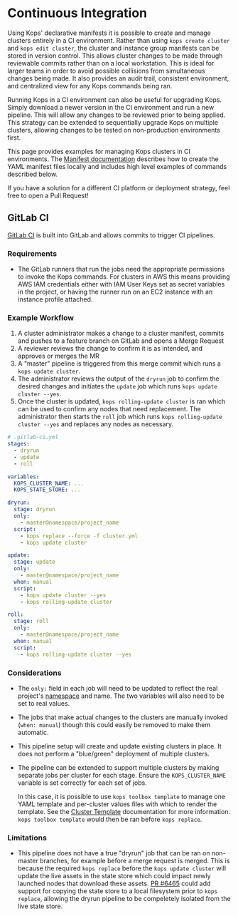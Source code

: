 # Continuous Integration

Using Kops' declarative manifests it is possible to create and manage clusters entirely in a CI environment.
Rather than using `kops create cluster` and `kops edit cluster`, the cluster and instance group manifests can be stored in version control.
This allows cluster changes to be made through reviewable commits rather than on a local workstation.
This is ideal for larger teams in order to avoid possible collisions from simultaneous changes being made.
It also provides an audit trail, consistent environment, and centralized view for any Kops commands being ran.

Running Kops in a CI environment can also be useful for upgrading Kops.
Simply download a newer version in the CI environment and run a new pipeline.
This will allow any changes to be reviewed prior to being applied.
This strategy can be extended to sequentially upgrade Kops on multiple clusters, allowing changes to be tested on non-production environments first.

This page provides examples for managing Kops clusters in CI environments.
The [Manifest documentation](./manifests_and_customizing_via_api.md) describes how to create the YAML manifest files locally and includes high level examples of commands described below.

If you have a solution for a different CI platform or deployment strategy, feel free to open a Pull Request! 

## GitLab CI

[GitLab CI](https://about.gitlab.com/product/continuous-integration/) is built into GitLab and allows commits to trigger CI pipelines.

### Requirements

* The GitLab runners that run the jobs need the appropriate permissions to invoke the Kops commands.
  For clusters in AWS this means providing AWS IAM credentials either with IAM User Keys set as secret variables in the project, or having the runner run on an EC2 instance with an instance profile attached.


### Example Workflow

1. A cluster administrator makes a change to a cluster manifest, commits and pushes to a feature branch on GitLab and opens a Merge Request
2. A reviewer reviews the change to confirm it is as intended, and approves or merges the MR
3. A "master" pipeline is triggered from this merge commit which runs a `kops update cluster`.
4. The administrator reviews the output of the `dryrun` job to confirm the desired changes and initiates the `update` job which runs `kops update cluster --yes`.
5. Once the cluster is updated, `kops rolling-update cluster` is ran which can be used to confirm any nodes that need replacement. The administrator then starts the `roll` job which runs `kops rolling-update cluster --yes` and replaces any nodes as necessary.

```yaml
# .gitlab-ci.yml
stages:
  - dryrun
  - update
  - roll

variables:
  KOPS_CLUSTER_NAME: ...
  KOPS_STATE_STORE: ...

dryrun:
  stage: dryrun
  only:
    - master@namespace/project_name
  script:
    - kops replace --force -f cluster.yml
    - kops update cluster

update:
  stage: update
  only:
    - master@namespace/project_name
  when: manual
  script:
    - kops update cluster --yes
    - kops rolling-update cluster

roll:
  stage: roll
  only:
    - master@namespace/project_name
  when: manual
  script:
    - kops rolling-update cluster --yes
```

### Considerations

* The `only:` field in each job will need to be updated to reflect the real project's [namespace](https://docs.gitlab.com/ce/user/group/#namespaces) and name.
  The two variables will also need to be set to real values.
* The jobs that make actual changes to the clusters are manually invoked (`when: manual`) though this could easily be removed to make them automatic.
* This pipeline setup will create and update existing clusters in place. It does not perform a "blue/green" deployment of multiple clusters.
* The pipeline can be extended to support multiple clusters by making separate jobs per cluster for each stage.
  Ensure the `KOPS_CLUSTER_NAME` variable is set correctly for each set of jobs.
  
  In this case, it is possible to use `kops toolbox template` to manage one YAML template and per-cluster values files with which to render the template.
  See the [Cluster Template](./cluster_template.md) documentation for more information.
  `kops toolbox template` would then be ran before `kops replace`.

### Limitations

* This pipeline does not have a true "dryrun" job that can be ran on non-master branches, for example before a merge request is merged.
  This is because the required `kops replace` before the `kops update cluster` will update the live assets in the state store which could impact newly launched nodes that download these assets.
  [PR #6465](https://github.com/kubernetes/kops/pull/6465) could add support for copying the state store to a local filesystem prior to `kops replace`, allowing the dryrun pipeline to be compeletely isolated from the live state store.